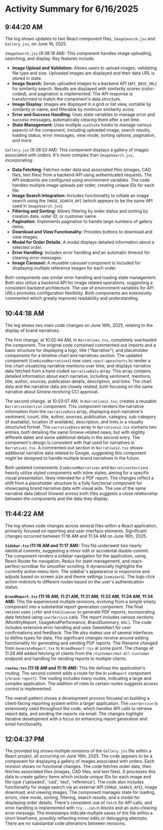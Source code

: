 # Activity Summary for 6/16/2025

## 9:44:20 AM
The log shows updates to two React component files, `ImageSearch.jsx` and `Gallery.jsx`, on June 16, 2025.

`ImageSearch.jsx` (9:38:18 AM): This component handles image uploading, searching, and display.  Key features include:

* **Image Upload and Validation:**  Allows users to upload images, validating file type and size.  Uploaded images are displayed and their data URL is stored in state.
* **Image Search:** Sends uploaded images to a backend API (`API_BASE_URL`) for similarity search.  Results are displayed with similarity scores (color-coded), and pagination is implemented.  The API response is transformed to match the component's data structure.
* **Image Display:** Images are displayed in a grid or list view, sortable by similarity or name, and filterable by minimum similarity score.
* **Error and Success Handling:** Uses state variables to manage error and success messages, automatically clearing them after a set time.
* **State Management:** Uses multiple `useState` hooks to manage various aspects of the component, including uploaded image, search results, loading status, error messages, view mode, sorting options, pagination, and more.


`Gallery.jsx` (9:38:33 AM): This component displays a gallery of images associated with orders.  It's more complex than `ImageSearch.jsx`, incorporating:

* **Data Fetching:** Fetches order data and associated files (images, CAD files, text files) from a backend API using authenticated requests.  The API endpoints are configured using environment variables.  The code handles multiple image uploads per order, creating unique IDs for each file.
* **Image Search Integration:** Includes functionality to initiate an image search using the `IMAGE_SEARCH_API` (which appears to be the same API used in `ImageSearch.jsx`).
* **Filtering and Sorting:** Allows filtering by order status and sorting by creation date, order ID, or customer name.
* **Pagination:** Implements pagination to handle large numbers of gallery items.
* **Download and View Functionality:**  Provides buttons to download and view images.
* **Modal for Order Details:**  A modal displays detailed information about a selected order.
* **Error Handling:** Includes error handling and an automatic timeout for clearing error messages.
* **Image Carousel:** A reusable carousel component is included for displaying multiple reference images for each order.

Both components use similar error handling and loading state management.  Both also utilize a backend API for image related operations, suggesting a consistent backend architecture.  The use of environment variables for API URLs promotes configuration flexibility.  Both components are extensively commented which greatly improves readability and understanding.


## 10:44:18 AM
The log shows two main code changes on June 16th, 2025,  relating to the display of brand narratives.

The first change, at 10:02:44 AM, in `Narratives.tsx`,  completely overhauled the component.  The original code contained commented-out imports and a basic structure for displaying a logo, title ("Narrative"),  and placeholder components for a timeline chart and narratives section. The updated component (`CombinedNarratives`) now uses `react-apexcharts` to render a line chart visualizing narrative mentions over time, and displays narrative data fetched from a hard-coded `narrativeData` array. This array contains detailed information about each narrative, including sentiment, mentions, title, author, sources, publication details, description, and links.  The chart data and the narrative data are closely related, both focusing on the same narrative about Groww receiving CCI approval.

The second change, at 10:03:07 AM, in `Narratives2.tsx`, creates a reusable `NarrativesSection` component. This component renders the narrative information from the `narrativeData` array,  displaying each narrative's sentiment, count, title, author, sources, publication, category, sub-category (if available), location (if available), description, and links in a visually structured format. The  `narrativeData` array in `Narratives2.tsx` contains two entries, both detailing the same Groww-related news, but with slightly different dates and some additional details in the second entry.  The component's design is consistent with that used for narratives in `Narratives.tsx`.  A commented-out section in `Narratives2.tsx` shows additional narrative data related to Google, suggesting this component might be designed to handle multiple brand narratives in the future.


Both updated components (`CombinedNarratives` and `NarrativesSection`) heavily utilize styled components with inline styles, aiming for a specific visual presentation, likely intended for a PDF report.  The changes reflect a shift from a placeholder structure to a fully functional component for showcasing brand narrative data with visual aids.  The use of the same narrative data (about Groww) across both files suggests a close relationship between the components and the data they display.


## 11:44:22 AM
The log shows code changes across several files within a React application, primarily focused on reporting and user interface elements.  Significant changes occurred between 11:16 AM and 11:34 AM on June 16th, 2025.


**`Sidebar.tsx` (11:16 AM and 11:17 AM):**  This file underwent two nearly identical commits, suggesting a minor edit or accidental double commit. The component renders a sidebar navigation for the application, using React Router for navigation, Redux for state management, and react-perfect-scrollbar for smoother scrolling.  It dynamically highlights the currently active menu item. The sidebar's appearance is responsive and adjusts based on screen size and theme settings (`semidark`). The logo click action redirects to different routes based on the user's authentication status.

**`BrandReport.tsx` (11:18 AM, 11:21 AM, 11:21 AM, 11:22 AM, 11:24 AM, 11:34 AM):** This file experienced multiple revisions, evolving from a simple empty component into a substantial report generation component.  The final version uses `jsPDF` and `html2canvas` to generate PDF reports, incorporating data fetched using `userService` calls. The report includes various sections (MonthlyReport, UsageAndPerformance, BrandSummary, etc.). The code includes extensive error handling and uses SweetAlert for user confirmations and feedback.  The file also makes use of several interfaces to define types for data.  The significant changes revolve around adding functionality for generating and sending PDF reports. The filename changed from `GenerateReport.tsx` to `BrandReport.tsx` at some point.  The change at 11:24 AM added fetching of clients from the `/Customer/Get-All-Customer` endpoint and handling for sending reports to multiple clients.

**`routes.tsx` (11:18 AM and 11:19 AM):** This file defines the application's routing.  The second commit adds a route for the `BrandReport` component (`/brand-report`).  The routing includes many routes, indicating a large and complex application.  The addition of roles to certain routes suggests access control is implemented.


The overall pattern shows a development process focused on building a client-facing reporting system within a larger application.  The `userService` is extensively used throughout the code, which handles API calls to retrieve report data, and sending the reports via email. The changes highlight iterative development with a focus on enhancing report generation and email functionality.


## 12:04:37 PM
The provided log shows multiple revisions of the `Gallery.jsx` file within a React project, all occurring on June 16th, 2025.  The code appears to be a component for displaying a gallery of images associated with orders.  Each revision shows no functional changes.  The code fetches order data, then fetches associated files (images, CAD files, and text files). It processes this data to create gallery items which include unique IDs for each image and file type ('uploaded', 'cad', 'text', 'reference'). The code also includes functionality for image search via an external API (`IMAGE_SEARCH_API`), image download, and viewing images. The component manages state for loading, errors, view mode, sorting, filtering, search results, and a modal for displaying order details.  There's consistent use of `fetch` for API calls, and error handling is implemented with `try...catch` blocks and an auto-clearing error message.  The timestamps indicate multiple saves of the file within a short timeframe, possibly reflecting minor edits or debugging attempts.  There are no substantial code alterations between revisions.
